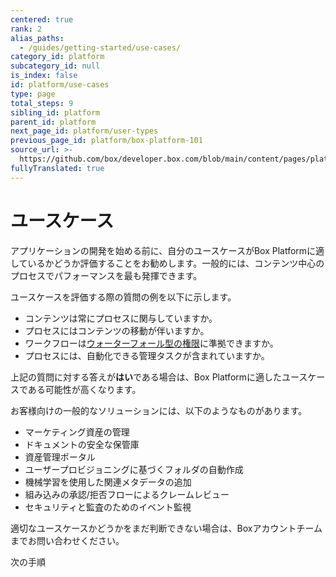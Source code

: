 ```yaml
---
centered: true
rank: 2
alias_paths:
  - /guides/getting-started/use-cases/
category_id: platform
subcategory_id: null
is_index: false
id: platform/use-cases
type: page
total_steps: 9
sibling_id: platform
parent_id: platform
next_page_id: platform/user-types
previous_page_id: platform/box-platform-101
source_url: >-
  https://github.com/box/developer.box.com/blob/main/content/pages/platform/use-cases.md
fullyTranslated: true
---
```

# ユースケース

アプリケーションの開発を始める前に、自分のユースケースがBox Platformに適しているかどうか評価することをお勧めします。一般的には、コンテンツ中心のプロセスでパフォーマンスを最も発揮できます。

ユースケースを評価する際の質問の例を以下に示します。

* コンテンツは常にプロセスに関与していますか。
* プロセスにはコンテンツの移動が伴いますか。 
* ワークフローは[ウォーターフォール型の権限][waterfall]に準拠できますか。
* プロセスには、自動化できる管理タスクが含まれていますか。

上記の質問に対する答えが**はい**である場合は、Box Platformに適したユースケースである可能性が高くなります。

お客様向けの一般的なソリューションには、以下のようなものがあります。

* マーケティング資産の管理
* ドキュメントの安全な保管庫
* 資産管理ポータル
* ユーザープロビジョニングに基づくフォルダの自動作成
* 機械学習を使用した関連メタデータの追加 
* 組み込みの承認/拒否フローによるクレームレビュー
* セキュリティと監査のためのイベント監視

適切なユースケースかどうかをまだ判断できない場合は、Boxアカウントチームまでお問い合わせください。

<!-- i18n-enable localize-links -->

[waterfall]: https://support.box.com/hc/ja/articles/360043697254-フォルダの権限について

<!-- i18n-disable localize-links -->

<Next>

次の手順

</Next>